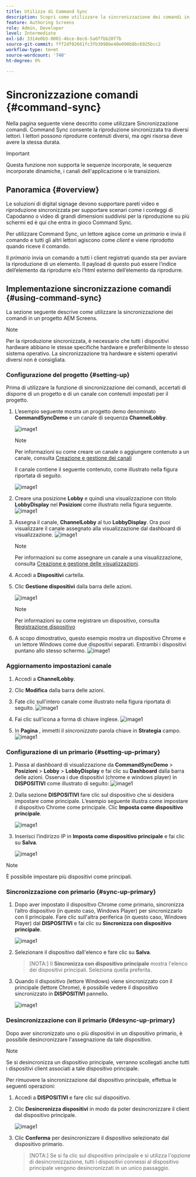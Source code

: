 ```yaml
---
title: Utilizzo di Command Sync
description: Scopri come utilizzare la sincronizzazione dei comandi in AEM Screens.
feature: Authoring Screens
role: Admin, Developer
level: Intermediate
exl-id: 3314e0b5-0001-4bce-8ec6-5a6ffbb20f7b
source-git-commit: fff2df02661fc3fb3098be40e090b8bc6925bcc2
workflow-type: tm+mt
source-wordcount: '740'
ht-degree: 0%

---
```


# Sincronizzazione comandi {#command-sync}

Nella pagina seguente viene descritto come utilizzare Sincronizzazione comandi. Command Sync consente la riproduzione sincronizzata tra diversi lettori. I lettori possono riprodurre contenuti diversi, ma ogni risorsa deve avere la stessa durata.

>[!IMPORTANT]
>
>Questa funzione non supporta le sequenze incorporate, le sequenze incorporate dinamiche, i canali dell&#39;applicazione o le transizioni.

## Panoramica {#overview}

Le soluzioni di digital signage devono supportare pareti video e riproduzione sincronizzata per supportare scenari come i conteggi di Capodanno o video di grandi dimensioni suddivisi per la riproduzione su più schermi ed è qui che entra in gioco Command Sync.

Per utilizzare Command Sync, un lettore agisce come un *primario* e invia il comando e tutti gli altri lettori agiscono come *client* e viene riprodotto quando riceve il comando.

Il *primario* invia un comando a tutti i client registrati quando sta per avviare la riproduzione di un elemento. Il payload di questo può essere l’indice dell’elemento da riprodurre e/o l’html esterno dell’elemento da riprodurre.

## Implementazione sincronizzazione comandi {#using-command-sync}

La sezione seguente descrive come utilizzare la sincronizzazione dei comandi in un progetto AEM Screens.

>[!NOTE]
>
>Per la riproduzione sincronizzata, è necessario che tutti i dispositivi hardware abbiano le stesse specifiche hardware e preferibilmente lo stesso sistema operativo. La sincronizzazione tra hardware e sistemi operativi diversi non è consigliata.

### Configurazione del progetto {#setting-up}

Prima di utilizzare la funzione di sincronizzazione dei comandi, accertati di disporre di un progetto e di un canale con contenuti impostati per il progetto.

1. L’esempio seguente mostra un progetto demo denominato **CommandSyncDemo** e un canale di sequenza **ChannelLobby**.

   ![image1](assets/command-sync/command-sync1-1.png)

   >[!NOTE]
   >
   >Per informazioni su come creare un canale o aggiungere contenuto a un canale, consulta [Creazione e gestione dei canali](/help/user-guide/managing-channels.md)

   Il canale contiene il seguente contenuto, come illustrato nella figura riportata di seguito.

   ![image1](assets/command-sync/command-sync2-1.png)

1. Creare una posizione **Lobby** e quindi una visualizzazione con titolo **LobbyDisplay** nel **Posizioni** come illustrato nella figura seguente.
   ![image1](assets/command-sync/command-sync3-1.png)

1. Assegna il canale, **ChannelLobby** al tuo **LobbyDisplay**. Ora puoi visualizzare il canale assegnato alla visualizzazione dal dashboard di visualizzazione.
   ![image1](assets/command-sync/command-sync4-1.png)

   >[!NOTE]
   >
   >Per informazioni su come assegnare un canale a una visualizzazione, consulta [Creazione e gestione delle visualizzazioni](/help/user-guide/managing-displays.md).

1. Accedi a **Dispositivi** cartella.
1. Clic **Gestione dispositivi** dalla barra delle azioni.

   ![image1](assets/command-sync5.png)

   >[!NOTE]
   >
   >Per informazioni su come registrare un dispositivo, consulta [Registrazione dispositivo](/help/user-guide/device-registration.md)

1. A scopo dimostrativo, questo esempio mostra un dispositivo Chrome e un lettore Windows come due dispositivi separati. Entrambi i dispositivi puntano allo stesso schermo.
   ![image1](assets/command-sync6.png)

### Aggiornamento impostazioni canale

1. Accedi a **ChannelLobby**.
1. Clic **Modifica** dalla barra delle azioni.
1. Fate clic sull&#39;intero canale come illustrato nella figura riportata di seguito.
   ![image1](assets/command-sync/command-sync7-1.png)

1. Fai clic sull’icona a forma di chiave inglese.
   ![image1](assets/command-sync/command-sync8-1.png)

1. In **Pagina** , immetti il *sincronizzato* parola chiave in **Strategia** campo.
   ![image1](assets/command-sync/command-sync9-1.png)


### Configurazione di un primario {#setting-up-primary}

1. Passa al dashboard di visualizzazione da **CommandSyncDemo** > **Posizioni**  > **Lobby** > **LobbyDisplay** e fai clic su **Dashboard** dalla barra delle azioni.
Osserva i due dispositivi (chrome e windows player) in **DISPOSITIVI** come illustrato di seguito:
   ![image1](assets/command-sync/command-sync10-1.png)

1. Dalla sezione **DISPOSITIVI** fare clic sul dispositivo che si desidera impostare come principale. L’esempio seguente illustra come impostare il dispositivo Chrome come principale. Clic **Imposta come dispositivo principale**.

   ![image1](assets/command-sync/command-sync11-1.png)

1. Inserisci l’indirizzo IP in **Imposta come dispositivo principale** e fai clic su **Salva**.

   ![image1](assets/command-sync/command-sync12-1.png)

>[!NOTE]
>
>È possibile impostare più dispositivi come principali.

### Sincronizzazione con primario {#sync-up-primary}

1. Dopo aver impostato il dispositivo Chrome come primario, sincronizza l’altro dispositivo (in questo caso, Windows Player) per sincronizzarlo con il principale.
Fare clic sull&#39;altra periferica (in questo caso, Windows Player) dal **DISPOSITIVI** e fai clic su **Sincronizza con dispositivo principale**.

   ![image1](assets/command-sync/command-sync13-1.png)

1. Selezionare il dispositivo dall&#39;elenco e fare clic su **Salva**.

   >[NOTA:]
   > Il **Sincronizza con dispositivo principale** mostra l&#39;elenco dei dispositivi principali. Seleziona quella preferita.

1. Quando il dispositivo (lettore Windows) viene sincronizzato con il principale (lettore Chrome), è possibile vedere il dispositivo sincronizzato in **DISPOSITIVI** pannello.

   ![image1](assets/command-sync/command-sync14-1.png)

### Desincronizzazione con il primario {#desync-up-primary}

Dopo aver sincronizzato uno o più dispositivi in un dispositivo primario, è possibile desincronizzare l&#39;assegnazione da tale dispositivo.

>[!NOTE]
>
>Se si desincronizza un dispositivo principale, verranno scollegati anche tutti i dispositivi client associati a tale dispositivo principale.

Per rimuovere la sincronizzazione dal dispositivo principale, effettua le seguenti operazioni:

1. Accedi a **DISPOSITIVI** e fare clic sul dispositivo.

1. Clic **Desincronizza dispositivi** in modo da poter desincronizzare il client dal dispositivo principale.

   ![image1](assets/command-sync/command-sync15-1.png)

1. Clic **Conferma** per desincronizzare il dispositivo selezionato dal dispositivo primario.

   >[NOTA:]
   > Se si fa clic sul dispositivo principale e si utilizza l&#39;opzione di desincronizzazione, tutti i dispositivi connessi al dispositivo principale vengono desincronizzati in un unico passaggio.
